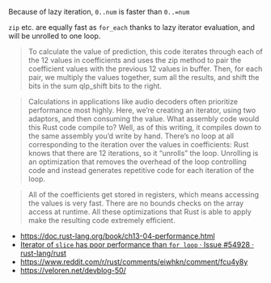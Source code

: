 Because of lazy iteration, `0..num` is faster than `0..=num`

`zip` etc. are equally fast as `for_each` thanks to lazy iterator evaluation, and will be unrolled to one loop.

>To calculate the value of prediction, this code iterates through each of the 12 values in coefficients and uses the zip method to pair the coefficient values with the previous 12 values in buffer. Then, for each pair, we multiply the values together, sum all the results, and shift the bits in the sum qlp_shift bits to the right.

>Calculations in applications like audio decoders often prioritize performance most highly. Here, we’re creating an iterator, using two adaptors, and then consuming the value. What assembly code would this Rust code compile to? Well, as of this writing, it compiles down to the same assembly you’d write by hand. There’s no loop at all corresponding to the iteration over the values in coefficients: Rust knows that there are 12 iterations, so it “unrolls” the loop. Unrolling is an optimization that removes the overhead of the loop controlling code and instead generates repetitive code for each iteration of the loop.

>All of the coefficients get stored in registers, which means accessing the values is very fast. There are no bounds checks on the array access at runtime. All these optimizations that Rust is able to apply make the resulting code extremely efficient.

- https://doc.rust-lang.org/book/ch13-04-performance.html
- [Iterator of `slice` has poor performance than `for loop` · Issue #54928 · rust-lang/rust](https://github.com/rust-lang/rust/issues/54928)
- https://www.reddit.com/r/rust/comments/eiwhkn/comment/fcu4y8y
- https://veloren.net/devblog-50/
